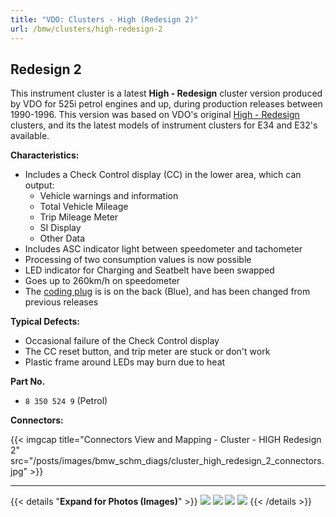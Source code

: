 ```yaml
---
title: "VDO: Clusters - High (Redesign 2)"
url: /bmw/clusters/high-redesign-2
---
```


## Redesign 2

This instrument cluster is a latest **High - Redesign** cluster version produced by VDO for 525i petrol engines and up, during production releases between 1990-1996. This version was based on VDO's original [High - Redesign](/bmw/clusters/high-redesign) clusters, and its the latest models of instrument clusters for E34 and E32's available. 

**Characteristics:**

- Includes a Check Control display (CC) in the lower area, which can output: 
  - Vehicle warnings and information
  - Total Vehicle Mileage
  - Trip Mileage Meter
  - SI Display
  - Other Data
- Includes ASC indicator light between speedometer and tachometer
- Processing of two consumption values is now possible
- LED indicator for Charging and Seatbelt have been swapped
- Goes up to 260km/h on speedometer
- The [coding plug](/coding-plugs) is is on the back (Blue), and has been changed from previous releases

**Typical Defects:**

- Occasional failure of the Check Control display
- The CC reset button, and trip meter are stuck or don't work
- Plastic frame around LEDs may burn due to heat

**Part No.**

- `8 350 524 9` (Petrol)

**Connectors:**

{{< imgcap title="Connectors View and Mapping - Cluster - HIGH Redesign 2" src="/posts/images/bmw_schm_diags/cluster_high_redesign_2_connectors.jpg" >}}

---

{{< details "**Expand for Photos (Images)**" >}}
![](https://www.petberger.de/pet-racing/E34/UNTERLAGEN/KI/KI/KI.htm17.jpg)
![](https://www.petberger.de/pet-racing/E34/UNTERLAGEN/KI/KI/KI.htm18.jpg)
![](https://www.petberger.de/pet-racing/E34/UNTERLAGEN/KI/KI/KI.htm19.jpg)
![](https://www.petberger.de/pet-racing/E34/UNTERLAGEN/KI/KI/KI.htm20.jpg)
{{< /details >}}

